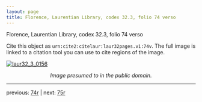 ```yaml
---
layout: page
title: Florence, Laurentian Library, codex 32.3, folio 74 verso
---
```


Florence, Laurentian Library, codex 32.3, folio 74 verso

Cite this object as `urn:cite2:citelaur:laur32pages.v1:74v`.  The full image is linked to a citation tool you can use to cite regions of the image.

[![laur32_3_0156](http://www.homermultitext.org/iipsrv?IIIF=/project/homer/pyramidal/deepzoom/citelaur/laur32imgs/v1/laur32_3_0156.tif/full/800,/0/default.jpg)](http://www.homermultitext.org/ict2/?urn=urn:cite2:citelaur:laur32imgs.v1:laur32_3_0156) 

<p style="text-align: center; font-style: italic;">Image presumed to in the public domain.</p>

---

previous: [74r](../74r/) | next: [75r](../75r/)